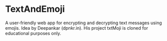 # TextAndEmoji
A user-friendly web app for encrypting and decrypting text messages using emojis. Idea by Deepankar (dpnkr.in). His project txtMoji is cloned for educational purposes only. 
